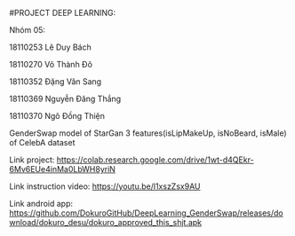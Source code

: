 #PROJECT DEEP LEARNING:

Nhóm 05:

18110253 Lê Duy Bách         

18110270 Võ Thành Đô		      

18110352 Đặng Văn Sang	      

18110369 Nguyễn Đăng Thắng   	

18110370 Ngô Đồng Thiện	    

GenderSwap model of StarGan 3 features(isLipMakeUp, isNoBeard, isMale) of CelebA dataset

Link project: https://colab.research.google.com/drive/1wt-d4QEkr-6Mv6EUe4inMa0LbWH8yriN

Link instruction video: https://youtu.be/l1xszZsx9AU

Link android app: https://github.com/DokuroGitHub/DeepLearning_GenderSwap/releases/download/dokuro_desu/dokuro_approved_this_shjt.apk
